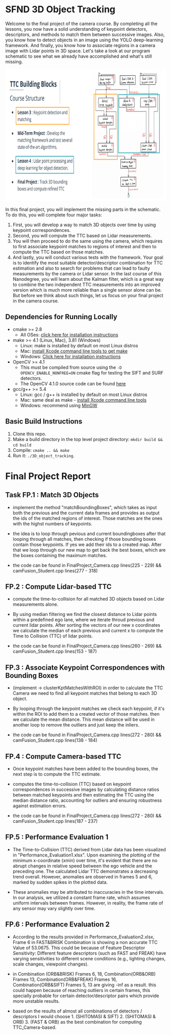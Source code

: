 # SFND 3D Object Tracking

Welcome to the final project of the camera course. By completing all the lessons, you now have a solid understanding of keypoint detectors, descriptors, and methods to match them between successive images. Also, you know how to detect objects in an image using the YOLO deep-learning framework. And finally, you know how to associate regions in a camera image with Lidar points in 3D space. Let's take a look at our program schematic to see what we already have accomplished and what's still missing.

<img src="images/course_code_structure.png" width="779" height="414" />

In this final project, you will implement the missing parts in the schematic. To do this, you will complete four major tasks: 
1. First, you will develop a way to match 3D objects over time by using keypoint correspondences. 
2. Second, you will compute the TTC based on Lidar measurements. 
3. You will then proceed to do the same using the camera, which requires to first associate keypoint matches to regions of interest and then to compute the TTC based on those matches. 
4. And lastly, you will conduct various tests with the framework. Your goal is to identify the most suitable detector/descriptor combination for TTC estimation and also to search for problems that can lead to faulty measurements by the camera or Lidar sensor. In the last course of this Nanodegree, you will learn about the Kalman filter, which is a great way to combine the two independent TTC measurements into an improved version which is much more reliable than a single sensor alone can be. But before we think about such things, let us focus on your final project in the camera course. 

## Dependencies for Running Locally
* cmake >= 2.8
  * All OSes: [click here for installation instructions](https://cmake.org/install/)
* make >= 4.1 (Linux, Mac), 3.81 (Windows)
  * Linux: make is installed by default on most Linux distros
  * Mac: [install Xcode command line tools to get make](https://developer.apple.com/xcode/features/)
  * Windows: [Click here for installation instructions](http://gnuwin32.sourceforge.net/packages/make.htm)
* OpenCV >= 4.1
  * This must be compiled from source using the `-D OPENCV_ENABLE_NONFREE=ON` cmake flag for testing the SIFT and SURF detectors.
  * The OpenCV 4.1.0 source code can be found [here](https://github.com/opencv/opencv/tree/4.1.0)
* gcc/g++ >= 5.4
  * Linux: gcc / g++ is installed by default on most Linux distros
  * Mac: same deal as make - [install Xcode command line tools](https://developer.apple.com/xcode/features/)
  * Windows: recommend using [MinGW](http://www.mingw.org/)

## Basic Build Instructions

1. Clone this repo.
2. Make a build directory in the top level project directory: `mkdir build && cd build`
3. Compile: `cmake .. && make`
4. Run it: `./3D_object_tracking`.


# Final Project Report

## Task FP.1 : Match 3D Objects

* implement the method "matchBoundingBoxes", which takes as input both the previous and the current data frames and provides as output the ids of the matched regions of interest. Those matches are the ones with the highst numbers of keypoints.

* the idea is to loop through pevious and current boundingboxes after that looping through all matches, then checking if those bounding boxes contain those keypoints. If yes we add their ids to a created map. After that we loop through our new map to get back the best boxes, which are the boxes containing the maximum matches.

* the code can be found in FinalProject_Camera.cpp lines(225 - 229) && camFusion_Student.cpp lines(277 - 318)

## FP.2 : Compute Lidar-based TTC

* compute the time-to-collision for all matched 3D objects based on Lidar measurements alone.

* By using median filtering we find the closest distance to Lidar points within a predefined ego lane, where we iterate throud previous and current lidar points. After sorting the vectors of our new x coordinates we calculate the median of each previous and current x to compute the Time to Collision (TTC) of lidar points.

* the code can be found in FinalProject_Camera.cpp lines(260 - 269) && camFusion_Student.cpp lines(153 - 187)

## FP.3 : Associate Keypoint Correspondences with Bounding Boxes

* (implement -> clusterKptMatchesWithROI) in order to calculate the TTC Camera we need to find all keypoint matches that belong to each 3D object.

* By looping through the keypoint matches we check each keypoint, if it's within the ROI to add them to a created vector of those matches. then we calculate the mean distance. This mean distance will be used in another loop to remove the outliers and just keep the inliers.

* the code can be found in FinalProject_Camera.cpp lines(272 - 280) && camFusion_Student.cpp lines(138 - 184)

## FP.4 : Compute Camera-based TTC

* Once keypoint matches have been added to the bounding boxes, the next step is to compute the TTC estimate.

* computes the time-to-collision (TTC) based on keypoint correspondences in successive images by calculating distance ratios between matched keypoints and then estimating the TTC using the median distance ratio, accounting for outliers and ensuring robustness against estimation errors.

* the code can be found in FinalProject_Camera.cpp lines(272 - 280) && camFusion_Student.cpp lines(187 - 237)

## FP.5 : Performance Evaluation 1

* The Time-to-Collision (TTC) derived from Lidar data has been visualized in "Performance_Evaluation1.xlsx". Upon examining the plotting of the minimum x-coordinate (xmin) over time, it's evident that there are no abrupt changes in relative speed between the ego vehicle and the preceding one. The calculated Lidar TTC demonstrates a decreasing trend overall. However, anomalies are observed in frames 5 and 6, marked by sudden spikes in the plotted data.

* These anomalies may be attributed to inaccuracies in the time intervals. In our analysis, we utilized a constant frame rate, which assumes uniform intervals between frames. However, in reality, the frame rate of any sensor may vary slightly over time.
    
## FP.6 : Performance Evaluation 2

* According to the results provided in Performance_Evaluation2.xlsx, Frame 6 in FAST&BRISK Combination is showing a non accurate TTC Value of 53.0675. This could be because of Feature Descriptor Sensitivity: Different feature descriptors (such as FAST and FREAK) have varying sensitivities to different scene conditions (e.g., lighting changes, scale changes, viewpoint changes).

* in Combination (ORB&BRISK) Frames 6, 18, Combination(ORB&ORB) Frames 13, Combination(ORB&FREAK) Frames 16, Combination(ORB&SIFT) Frames 5, 13 are giving -inf as a result. this could happen because of reaching outliers in certain frames, this specially probable for certain detector/descriptor pairs which provide more unstable results.

* based on the results of almost all combinations of detectors / descriptors I would choose 1. (SHITOMASI & SIFT) 2. (SHITOMASI & ORB) 3. (FAST & ORB) as the best combination for computing TTC_Camera-based.
